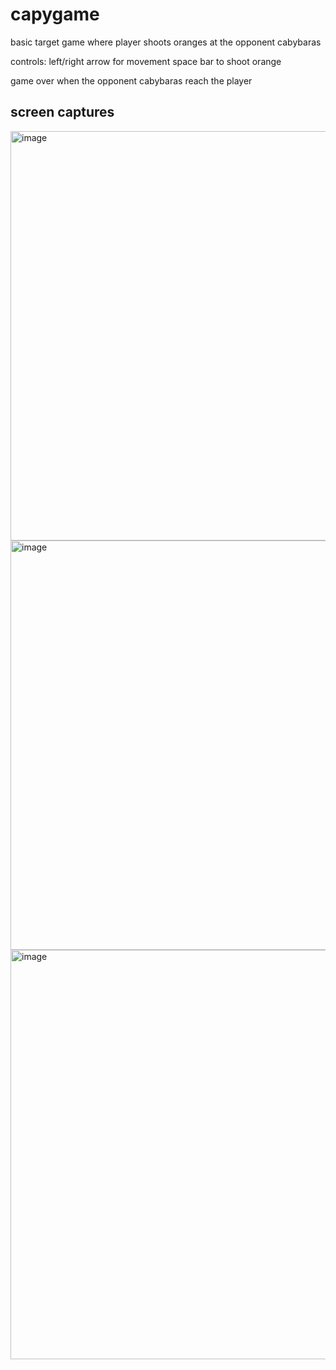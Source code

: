# capygame

basic target game where player shoots oranges at the opponent cabybaras

controls:
left/right arrow for movement
space bar to shoot orange

game over when the opponent cabybaras reach the player

## screen captures
<img width="655" alt="image" src="https://github.com/jessicayd/capygame/assets/105768635/06b8ab9c-9651-48f7-9b8f-fcc42b66ed9a">
<img width="655" alt="image" src="https://github.com/jessicayd/capygame/assets/105768635/b9506487-32b0-4af0-af67-ea75f7f65537">
<img width="655" alt="image" src="https://github.com/jessicayd/capygame/assets/105768635/8ccacc05-ee51-4572-8369-e9e36da03689">
